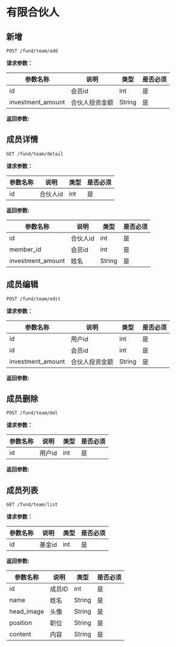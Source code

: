 # 有限合伙人

## 新增

	POST /fund/team/add

**请求参数：**

|参数名称|说明|类型|是否必须|
|---|---|---|---|
|id|会员id|int|是|
|investment_amount|合伙人投资金额|String|是|


**返回参数:**



## 成员详情

	GET /fund/team/detail
	
**请求参数：**

|参数名称|说明|类型|是否必须|
|---|---|---|---|
|id|合伙人id|int|是|


**返回参数:**

|参数名称|说明|类型|是否必须|
|---|---|---|---|
|id|合伙人id|int|是|
|member_id|会员id|int|是|
|investment_amount|姓名|String|是|

	
## 成员编辑

	POST /fund/team/edit
	
**请求参数：**

|参数名称|说明|类型|是否必须|
|---|---|---|---|
|id|用户id|int|是|
|id|会员id|int|是|
|investment_amount|合伙人投资金额|String|是|


**返回参数:**

	
## 成员删除

	POST /fund/team/del
	
**请求参数：**

|参数名称|说明|类型|是否必须|
|---|---|---|---|
|id|用户id|int|是|


**返回参数:**

	
## 成员列表

	GET /fund/team/list
	
**请求参数：**

|参数名称|说明|类型|是否必须|
|---|---|---|---|
|id|基金id|int|是|


**返回参数:**

|参数名称|说明|类型|是否必须|
|---|---|---|---|
|id|成员ID|int|是|
|name|姓名|String|是|
|head_image|头像|String|是|
|position|职位|String|是|
|content|内容|String|是|